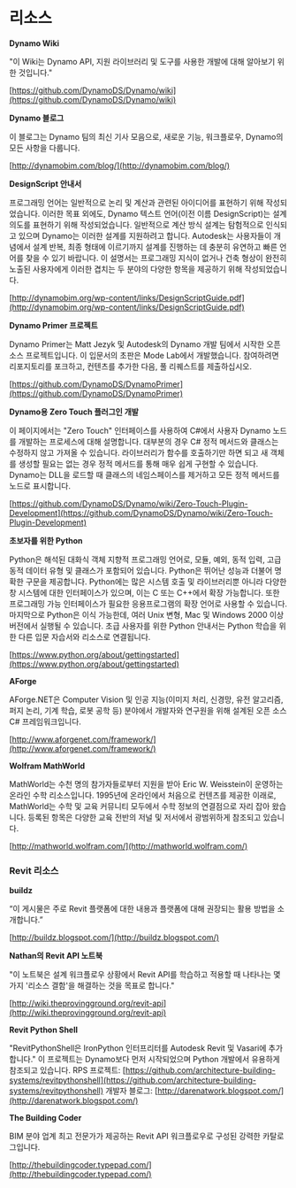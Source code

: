 

# 리소스

**Dynamo Wiki**

"이 Wiki는 Dynamo API, 지원 라이브러리 및 도구를 사용한 개발에 대해 알아보기 위한 것입니다."

[https://github.com/DynamoDS/Dynamo/wiki](https://github.com/DynamoDS/Dynamo/wiki)

**Dynamo 블로그**

이 블로그는 Dynamo 팀의 최신 기사 모음으로, 새로운 기능, 워크플로우, Dynamo의 모든 사항을 다룹니다.

[http://dynamobim.com/blog/](http://dynamobim.com/blog/)

**DesignScript 안내서**

프로그래밍 언어는 일반적으로 논리 및 계산과 관련된 아이디어를 표현하기 위해 작성되었습니다. 이러한 목표 외에도, Dynamo 텍스트 언어(이전 이름 DesignScript)는 설계 의도를 표현하기 위해 작성되었습니다. 일반적으로 계산 방식 설계는 탐험적으로 인식되고 있으며 Dynamo는 이러한 설계를 지원하려고 합니다. Autodesk는 사용자들이 개념에서 설계 반복, 최종 형태에 이르기까지 설계를 진행하는 데 충분히 유연하고 빠른 언어를 찾을 수 있기 바랍니다. 이 설명서는 프로그래밍 지식이 없거나 건축 형상이 완전히 노출된 사용자에게 이러한 겹치는 두 분야의 다양한 항목을 제공하기 위해 작성되었습니다.

[http://dynamobim.org/wp-content/links/DesignScriptGuide.pdf](http://dynamobim.org/wp-content/links/DesignScriptGuide.pdf)

**Dynamo Primer 프로젝트**

Dynamo Primer는 Matt Jezyk 및 Autodesk의 Dynamo 개발 팀에서 시작한 오픈 소스 프로젝트입니다. 이 입문서의 초판은 Mode Lab에서 개발했습니다. 참여하려면 리포지토리를 포크하고, 컨텐츠를 추가한 다음, 풀 리퀘스트를 제출하십시오.

[https://github.com/DynamoDS/DynamoPrimer](https://github.com/DynamoDS/DynamoPrimer)

**Dynamo용 Zero Touch 플러그인 개발**

이 페이지에서는 "Zero Touch" 인터페이스를 사용하여 C#에서 사용자 Dynamo 노드를 개발하는 프로세스에 대해 설명합니다. 대부분의 경우 C# 정적 메서드와 클래스는 수정하지 않고 가져올 수 있습니다. 라이브러리가 함수를 호출하기만 하면 되고 새 객체를 생성할 필요는 없는 경우 정적 메서드를 통해 매우 쉽게 구현할 수 있습니다. Dynamo는 DLL을 로드할 때 클래스의 네임스페이스를 제거하고 모든 정적 메서드를 노드로 표시합니다.

[https://github.com/DynamoDS/Dynamo/wiki/Zero-Touch-Plugin-Development](https://github.com/DynamoDS/Dynamo/wiki/Zero-Touch-Plugin-Development)

**초보자를 위한 Python**

Python은 해석된 대화식 객체 지향적 프로그래밍 언어로, 모듈, 예외, 동적 입력, 고급 동적 데이터 유형 및 클래스가 포함되어 있습니다. Python은 뛰어난 성능과 더불어 명확한 구문을 제공합니다. Python에는 많은 시스템 호출 및 라이브러리뿐 아니라 다양한 창 시스템에 대한 인터페이스가 있으며, 이는 C 또는 C++에서 확장 가능합니다. 또한 프로그래밍 가능 인터페이스가 필요한 응용프로그램의 확장 언어로 사용할 수 있습니다. 마지막으로 Python은 이식 가능한데, 여러 Unix 변형, Mac 및 Windows 2000 이상 버전에서 실행될 수 있습니다. 초급 사용자를 위한 Python 안내서는 Python 학습을 위한 다른 입문 자습서와 리소스로 연결됩니다.

[https://www.python.org/about/gettingstarted](https://www.python.org/about/gettingstarted)

**AForge**

AForge.NET은 Computer Vision 및 인공 지능(이미지 처리, 신경망, 유전 알고리즘, 퍼지 논리, 기계 학습, 로봇 공학 등) 분야에서 개발자와 연구원을 위해 설계된 오픈 소스 C# 프레임워크입니다.

[http://www.aforgenet.com/framework/](http://www.aforgenet.com/framework/)

**Wolfram MathWorld**

MathWorld는 수천 명의 참가자들로부터 지원을 받아 Eric W. Weisstein이 운영하는 온라인 수학 리소스입니다. 1995년에 온라인에서 처음으로 컨텐츠를 제공한 이래로, MathWorld는 수학 및 교육 커뮤니티 모두에서 수학 정보의 연결점으로 자리 잡아 왔습니다. 등록된 항목은 다양한 교육 전반의 저널 및 저서에서 광범위하게 참조되고 있습니다.

[http://mathworld.wolfram.com/](http://mathworld.wolfram.com/)

### Revit 리소스

**buildz**

“이 게시물은 주로 Revit 플랫폼에 대한 내용과 플랫폼에 대해 권장되는 활용 방법을 소개합니다.”

[http://buildz.blogspot.com/](http://buildz.blogspot.com/)

**Nathan의 Revit API 노트북**

"이 노트북은 설계 워크플로우 상황에서 Revit API를 학습하고 적용할 때 나타나는 몇 가지 '리소스 결함'을 해결하는 것을 목표로 합니다."

[http://wiki.theprovingground.org/revit-api](http://wiki.theprovingground.org/revit-api)

**Revit Python Shell**

"RevitPythonShell은 IronPython 인터프리터를 Autodesk Revit 및 Vasari에 추가합니다." 이 프로젝트는 Dynamo보다 먼저 시작되었으며 Python 개발에서 유용하게 참조되고 있습니다. 
RPS 프로젝트: [https://github.com/architecture-building-systems/revitpythonshell](https://github.com/architecture-building-systems/revitpythonshell) 
개발자 블로그: [http://darenatwork.blogspot.com/](http://darenatwork.blogspot.com/)

**The Building Coder**

BIM 분야 업계 최고 전문가가 제공하는 Revit API 워크플로우로 구성된 강력한 카탈로그입니다.

[http://thebuildingcoder.typepad.com/](http://thebuildingcoder.typepad.com/)

